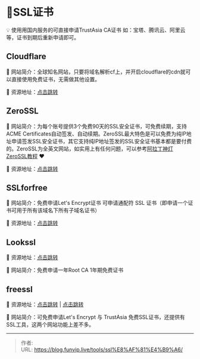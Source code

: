 # 🔑SSL证书


💡 使用用国内服务的可直接申请TrustAsia CA证书 如：宝塔、腾讯云、阿里云等，证书到期后重新申请即可。

<!--more-->

## Cloudflare

📁 网站简介：全球知名网站，只要将域名解析cf上，并开启cloudflare的cdn就可以直接使用免费证书，无需做其他设置。

🔗 资源地址：[点击跳转](https://cloudflare.com/)

## ZeroSSL

📁 网站简介：为每个账号提供3个免费90天的SSL安全证书，可免费续期，支持ACME Certificates自动签发、自动续期。ZeroSSL最大特色是可以免费为纯IP地址申请签发SSL安全证书，其它支持纯IP地址签发的SSL安全证书基本都是要付费的。ZeroSSL为全英文网站，如实用上有任何问题，可以参考[阿拉丁神灯ZeroSSL教程](https://www.aldsd.com/zerossl) ❤

🔗 资源地址：[点击跳转](https://zerossl.com/)

## SSLforfree

📁 网站简介：免费申请Let's Encrypt证书 可申请通配符 SSL 证书（即申请一个证书可用于所有该域名下所有子域名证书）

🔗 资源地址：[点击跳转](https://www.sslforfree.com/)

## Lookssl

🔗 资源地址：[点击跳转](https://www.lookssl.com/)

📁 网站简介：免费申请一年Root CA 1年期免费证书

## freessl

🔗 资源地址：[点击跳转](https://freessl.cn/)  | [点击跳转](https://freessl.org/)

📁 网站简介：可免费申请Let's Encrypt 与 TrustAsia 免费SSL证书，还提供有SSL工具，这两个网站功能上差不多。


---

> 作者:   
> URL: https://blog.funvip.live/tools/ssl%E8%AF%81%E4%B9%A6/  

